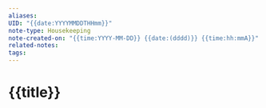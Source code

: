 ```yaml
---
aliases: 
UID: "{{date:YYYYMMDDTHHmm}}"
note-type: Housekeeping
note-created-on: "{{time:YYYY-MM-DD}} {{date:(dddd)}} {{time:hh:mmA}}"
related-notes: 
tags:
---
```

# {{title}}


